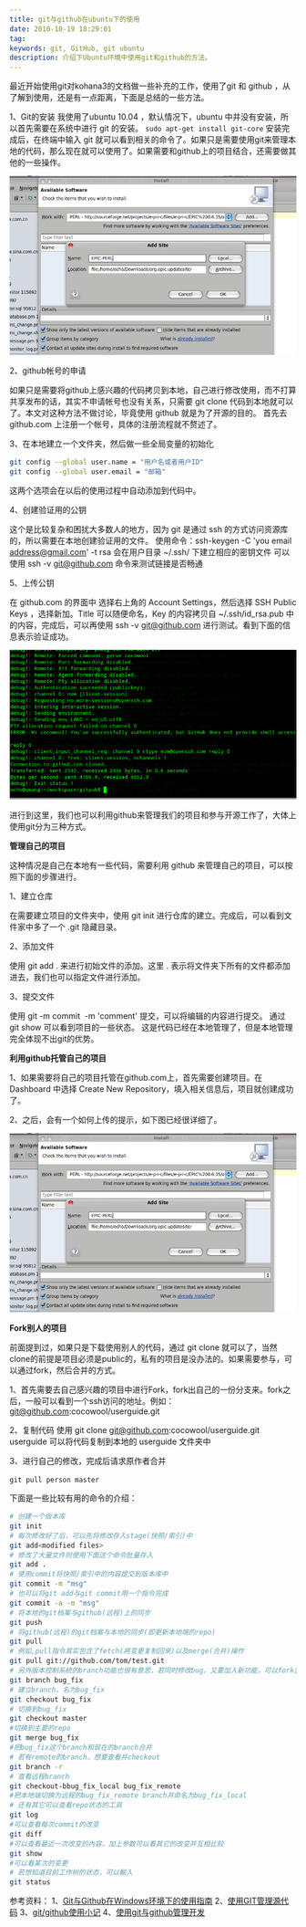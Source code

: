 ```yaml
---
title: git与github在ubuntu下的使用
date: 2010-10-19 18:29:01
tag: 
keywords: git, GitHub, git ubuntu
description: 介绍下Ubuntu环境中使用git和github的方法。
---
```


最近开始使用git对kohana3的文档做一些补充的工作，使用了git 和 github ，从了解到使用，还是有一点距离，下面是总结的一些方法。

1、Git的安装
我使用了ubuntu 10.04 ，默认情况下，ubuntu 中并没有安装，所以首先需要在系统中进行 git 的安装。
`sudo apt-get install git-core` 安装完成后，在终端中输入 git 就可以看到相关的命令了。如果只是需要使用git来管理本地的代码，那么现在就可以使用了。如果需要和github上的项目结合，还需要做其他的一些操作。

![](./20101019-git-github/Screenshot.png)

2、github帐号的申请

如果只是需要将github上感兴趣的代码拷贝到本地，自己进行修改使用，而不打算共享发布的话，其实不申请帐号也没有关系，只需要 git clone 代码到本地就可以了。本文对这种方法不做讨论，毕竟使用 github 就是为了开源的目的。
首先去 github.com 上注册一个帐号，具体的注册流程就不赘述了。

3、在本地建立一个文件夹，然后做一些全局变量的初始化

```sh
git config --global user.name = "用户名或者用户ID"
git config --global user.email = "邮箱"
```
这两个选项会在以后的使用过程中自动添加到代码中。

4、创建验证用的公钥

这个是比较复杂和困扰大多数人的地方，因为 git 是通过 ssh 的方式访问资源库的，所以需要在本地创建验证用的文件。
使用命令：ssh-keygen -C 'you email address@gmail.com' -t rsa
会在用户目录 ~/.ssh/ 下建立相应的密钥文件
可以使用 ssh -v git@github.com 命令来测试链接是否畅通

5、上传公钥

在 github.com 的界面中 选择右上角的 Account Settings，然后选择 SSH Public Keys ，选择新加。Title 可以随便命名，Key 的内容拷贝自 ~/.ssh/id_rsa.pub 中的内容，完成后，可以再使用 ssh -v git@github.com 进行测试。看到下面的信息表示验证成功。

![](./20101019-git-github/Screenshot-1.png)

进行到这里，我们也可以利用github来管理我们的项目和参与开源工作了，大体上使用git分为三种方式。

**管理自己的项目**

这种情况是自己在本地有一些代码，需要利用 github 来管理自己的项目，可以按照下面的步骤进行。

1、建立仓库

在需要建立项目的文件夹中，使用 git init 进行仓库的建立。完成后，可以看到文件家中多了一个 .git 隐藏目录。

2、添加文件

使用 git add . 来进行初始文件的添加。这里 . 表示将文件夹下所有的文件都添加进去，我们也可以指定文件进行添加。

3、提交文件

使用 git -m commit  -m 'comment' 提交，可以将编辑的内容进行提交。
通过 git show 可以看到项目的一些状态。
这是代码已经在本地管理了，但是本地管理完全体现不出git的优势。

**利用github托管自己的项目**

1、如果需要将自己的项目托管在github.com上，首先需要创建项目。在 Dashboard 中选择 Create New Repository，填入相关信息后，项目就创建成功了。

2、之后，会有一个如何上传的提示，如下图已经很详细了。

![](./20101019-git-github/Screenshot.png)

**Fork别人的项目**

前面提到过，如果只是下载使用别人的代码，通过 git clone 就可以了，当然clone的前提是项目必须是public的，私有的项目是没办法的。如果需要参与，可以通过fork，然后合并的方式。

1、首先需要去自己感兴趣的项目中进行Fork，fork出自己的一份分支来。fork之后，一般可以看到一个ssh访问的地址。例如：git@github.com:cocowool/userguide.git

2、复制代码
使用 git clone git@github.com:cocowool/userguide.git userguide 可以将代码复制到本地的 userguide 文件夹中

3、进行自己的修改，完成后请求原作者合并

```git pull person master```

下面是一些比较有用的命令的介绍：
```sh
# 创建一个版本库
git init
# 每次修改好了后，可以先将修改存入stage(快照/索引)中
git add<modified files>
# 修改了大量文件则使用下面这个命令批量存入
git add .
# 使用commit将快照/索引中的内容提交到版本库中
git commit -m "msg"
# 也可以将git add与git commit用一个指令完成
git commit -a -m "msg"
# 将本地的git档案与github(远程)上的同步
git push
# 将github(远程)的git档案与本地的同步(即更新本地端的repo)
git pull
# 例如,pull指令其实包含了fetch(將变更复制回來)以及merge(合并)操作
git pull git://github.com/tom/test.git
# 另外版本控制系統的branch功能也很有意思，若同时修改bug，又要加入新功能，可以fork出一个branch：一个专门修bug，一个专门加入新功能，等到稳定后再merge合并
git branch bug_fix
# 建立branch，名为bug_fix 
git checkout bug_fix
# 切换到bug_fix
git checkout master
#切换到主要的repo
git merge bug_fix
#把bug_fix这个branch和现在的branch合并
# 若有remote的branch，想要查看并checkout
git branch -r
# 查看远程branch
git checkout-bbug_fix_local bug_fix_remote
#把本地端切换为远程的bug_fix_remote branch并命名为bug_fix_local
# 还有其它可以查看repo状态的工具
git log
#可以查看每次commit的改变
git diff
#可以查看最近一次改变的內容，加上参数可以看其它的改变并互相比较
git show
#可以看某次的变更
# 若想知道目前工作树的状态，可以輸入
git status
```

参考资料：
1、[Git与Github在Windows环境下的使用指南](http://blog.itmem.com/archives/1157)
2、[使用GIT管理源代码](http://www.ibm.com/developerworks/cn/linux/l-git/)
3、[git/github使用小记](http://arthraim.cn/git-github-usage/)
4、[使用git与github管理开发](http://gooss.org/the-use-of-git-and-github-management-development/)